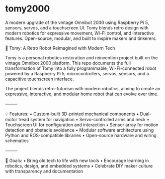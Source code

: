 # tomy2000
A modern upgrade of the vintage Omnibot 2000 using Raspberry Pi 5, sensors, servos, and a touchscreen UI. Tomy blends retro design with modern robotics for expressive movement, Wi-Fi control, and interactive features. Open-source, modular, and built to inspire makers and tinkerers.

🦾 Tomy: A Retro Robot Reimagined with Modern Tech

Tomy is a personal robotics restoration and reinvention project built on the vintage Omnibot 2000 platform. This repo documents the full transformation of Tomy into a fully programmable, Wi-Fi-connected robot powered by a Raspberry Pi 5, microcontrollers, servos, sensors, and a capacitive touchscreen interface.

The project blends retro-futurism with modern robotics, aiming to create an expressive, interactive, and modular home robot that can evolve over time.

⸻

💡 Features:
	•	Custom-built 3D-printed mechanical components
	•	Dual-motor tread system for navigation
	•	Servo-controlled arms and neck
	•	Touchscreen UI for configuration and interaction
	•	Sensor array for motion detection and obstacle avoidance
	•	Modular software architecture using Python and ROS-compatible libraries
	•	Open-source hardware and wiring schematics

⸻

🎯 Goals:
	•	Bring old tech to life with new tools
	•	Encourage learning in robotics, design, and embedded systems
	•	Celebrate DIY maker culture with transparency and documentation
